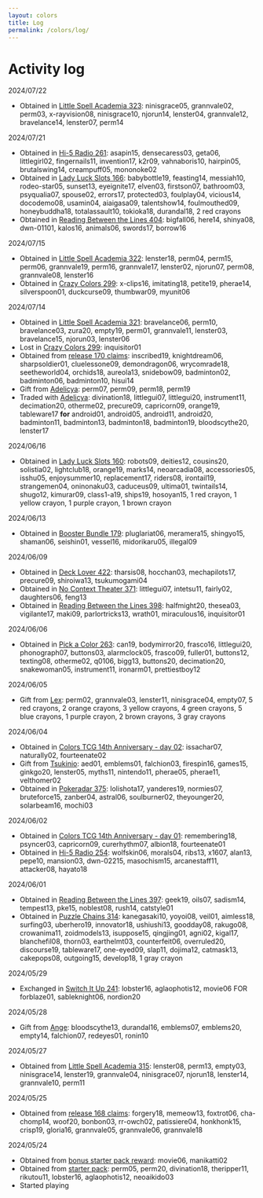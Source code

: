 ```yaml
---
layout: colors
title: Log
permalink: /colors/log/
---
```

# Activity log
2024/07/22
- Obtained in [Little Spell Academia 323](https://colors-tcg.dreamwidth.org/3898357.html?thread=196824053#cmt196824053): ninisgrace05, grannvale02, perm03, x-rayvision08, ninisgrace10, njorun14, lenster04, grannvale12, bravelance14, lenster07, perm14

2024/07/21
- Obtained in [Hi-5 Radio 261](https://colors-tcg.dreamwidth.org/3891073.html?thread=196774017#cmt196774017): asapin15, densecaress03, geta06, littlegirl02, fingernails11, invention17, k2r09, vahnaboris10, hairpin05, brutalswing14, creampuff05, mononoke02
- Obtained in [Lady Luck Slots 166](https://colors-tcg.dreamwidth.org/3887519.html?thread=196768415#cmt196768415): babybottle19, feasting14, messiah10, rodeo-star05, sunset13, eyeignite17, elven03, firstson07, bathroom03, psyqualia07, spouse02, errors17, protected03, foulplay04, vicious14, docodemo08, usamin04, aiaigasa09, talentshow14, foulmouthed09, honeybuddha18, totalassault10, tokioka18, durandal18, 2 red crayons
- Obtained in [Reading Between the Lines 404](https://colors-tcg.dreamwidth.org/3890392.html?thread=196751320#cmt196751320): bigfall06, here14, shinya08, dwn-01101, kalos16, animals06, swords17, borrow16

2024/07/15
- Obtained in [Little Spell Academia 322](https://colors-tcg.dreamwidth.org/3891459.html?thread=196601347#cmt196601347): lenster18, perm04, perm15, perm06, grannvale19, perm16, grannvale17, lenster02, njorun07, perm08, grannvale08, lenster16
- Obtained in [Crazy Colors 299](https://colors-tcg.dreamwidth.org/3890733.html?thread=196500013#cmt196500013): x-clips16, imitating18, petite19, pherae14, silverspoon01, duckcurse09, thumbwar09, myunit06

2024/07/14
- Obtained in [Little Spell Academia 321](https://colors-tcg.dreamwidth.org/3885642.html?thread=196483402#cmt196483402): bravelance06, perm10, bravelance03, zura20, empty19, perm01, grannvale11, lenster03, bravelance15, njorun03, lenster06
- Lost in [Crazy Colors 299](https://colors-tcg.dreamwidth.org/3890733.html?thread=196482093#cmt196482093): inquisitor01
- Obtained from [release 170 claims](https://colors-tcg.dreamwidth.org/3872826.html?thread=196481338#cmt196481338): inscribed19, knightdream06, sharpsoldier01, cluelessone09, demondragon06, wrycomrade18, seetheworld04, orchids18, aureola13, snidebow09, badminton02, badminton06, badminton10, hisui14
- Gift from [Adelicya](https://nynasunner.dreamwidth.org/442.html?thread=1978#cmt1978): perm07, perm09, perm18, perm19
- Traded with [Adelicya](https://nynasunner.dreamwidth.org/442.html?thread=1978#cmt1978): divination18, littlegui07, littlegui20, instrument11, decimation20, otherme02, precure09, capricorn09, orange19, tableware17 **for** android01, android05, android11, android20, badminton11, badminton13, badminton18, badminton19, bloodscythe20, lenster17

2024/06/16
- Obtained in [Lady Luck Slots 160](https://colors-tcg.dreamwidth.org/3838574.html?thread=195358318#cmt195358318): robots09, deities12, cousins20, solistia02, lightclub18, orange19, marks14, neoarcadia08, accessories05, isshu05, enjoysummer10, replacement17, riders08, irontail19, strangemen04, oninonaku03, caduceus09, ultima01, twintails14, shugo12, kimurar09, class1-a19, ships19, hosoyan15, 1 red crayon, 1 yellow crayon, 1 purple crayon, 1 brown crayon

2024/06/13
- Obtained in [Booster Bundle 179](https://colors-tcg.dreamwidth.org/3838978.html?thread=195248642#cmt195248642): pluglariat06, meramera15, shingyo15, shaman06, seishin01, vessel16, midorikaru05, illegal09

2024/06/09
- Obtained in [Deck Lover 422](https://colors-tcg.dreamwidth.org/3835808.html?thread=195085216#cmt195085216): tharsis08, hocchan03, mechapilots17, precure09, shiroiwa13, tsukumogami04
- Obtained in [No Context Theater 371](https://colors-tcg.dreamwidth.org/3836375.html?thread=195077335#cmt195077335): littlegui07, intetsu11, fairly02, daughters06, feng13
- Obtained in [Reading Between the Lines 398](https://colors-tcg.dreamwidth.org/3841570.html?thread=195046690#cmt195046690): halfmight20, thesea03, vigilante17, maki09, parlortricks13, wrath01, miraculous16, inquisitor01

2024/06/06
- Obtained in [Pick a Color 263](https://colors-tcg.dreamwidth.org/3832223.html?thread=194934175#cmt194934175): can19, bodymirror20, frasco16, littlegui20, phonograph07, buttons03, alarmclock05, frasco09, fuller01, buttons12, texting08, otherme02, q0106, bigg13, buttons20, decimation20, snakewoman05, instrument11, ironarm01, prettiestboy12

2024/06/05
- Gift from [Lex](https://nynasunner.dreamwidth.org/442.html?thread=1466#cmt1466): perm02, grannvale03, lenster11, ninisgrace04, empty07, 5 red crayons, 2 orange crayons, 3 yellow crayons, 4 green crayons, 5 blue crayons, 1 purple crayon, 2 brown crayons, 3 gray crayons

2024/06/04
- Obtained in [Colors TCG 14th Anniversary - day 02](https://colors-tcg.dreamwidth.org/3844977.html?thread=194886257#cmt194886257): issachar07, naturally02, fourteenate02
- Gift from [Tsukinio](https://nynasunner.dreamwidth.org/442.html?thread=954#cmt954): aed01, emblems01, falchion03, firespin16, games15, ginkgo20, lenster05, myths11, nintendo11, pherae05, pherae11, velthomer02
- Obtained in [Pokeradar 375](https://colors-tcg.dreamwidth.org/3837424.html?thread=194874096#cmt194874096): lolishota17, yanderes19, normies07, bruteforce15, zanber04, astral06, soulburner02, theyounger20, solarbeam16, mochi03

2024/06/02
- Obtained in [Colors TCG 14th Anniversary - day 01](https://colors-tcg.dreamwidth.org/3841819.html?thread=194830619#cmt194830619): remembering18, psyncer03, capricorn09, curerhythm07, albion18, fourteenate01
- Obtained in [Hi-5 Radio 254](https://colors-tcg.dreamwidth.org/3835169.html?thread=194804257#cmt194804257): wolfskin06, morals04, ribs13, x1607, alan13, pepe10, mansion03, dwn-02215, masochism15, arcanestaff11, attacker08, hayato18

2024/06/01
- Obtained in [Reading Between the Lines 397](https://colors-tcg.dreamwidth.org/3834425.html?thread=194767161#cmt194767161): geek19, oils07, sadism14, tempest13, pke15, noblest08, rush14, catstyle01
- Obtained in [Puzzle Chains 314](https://colors-tcg.dreamwidth.org/3834170.html?thread=194764602#cmt194764602): kanegasaki10, yoyoi08, veil01, aimless18, surfing03, uberhero19, innovator18, ushiushi13, goodday08, rakugo08, crowanima11, zoidmodels13, isuppose15, qingjing01, agni02, kigal17, blanchefil08, thorn03, earthelmt03, counterfeit06, overruled20, discourse19, tableware17, one-eyed09, slap11, dojima12, catmask13, cakepops08, outgoing15, develop18, 1 gray crayon

2024/05/29
- Exchanged in [Switch It Up 241](https://colors-tcg.dreamwidth.org/3831214.html?thread=194728366#cmt194728366): lobster16, aglaophotis12, movie06 FOR forblaze01, sableknight06, nordion20

2024/05/28
- Gift from [Ange](https://nynasunner.dreamwidth.org/442.html?thread=442#cmt442): bloodscythe13, durandal16, emblems07, emblems20, empty14, falchion07, redeyes01, ronin10

2024/05/27
- Obtained from [Little Spell Academia 315](https://colors-tcg.dreamwidth.org/3835641.html?thread=194658041#cmt194658041): lenster08, perm13, empty03, ninisgrace14, lenster19, grannvale04, ninisgrace07, njorun18, lenster14, grannvale10, perm11

2024/05/25
- Obtained from [release 168 claims](https://colors-tcg.dreamwidth.org/3805717.html?thread=194626837#cmt194626837): forgery18, memeow13, foxtrot06, cha-chomp14, woof20, bonbon03, rr-owch02, patissiere04, honkhonk15, crisp19, gloria16, grannvale05, grannvale06, grannvale18

2024/05/24
- Obtained from [bonus starter pack reward](https://colors-tcg.dreamwidth.org/669.html?thread=194616477#cmt194616477): movie06, manikatti02
- Obtained from [starter pack](https://colors-tcg.dreamwidth.org/669.html?thread=194611613#cmt194611613): perm05, perm20, divination18, theripper11, rikutou11, lobster16, aglaophotis12, neoaikido03
- Started playing